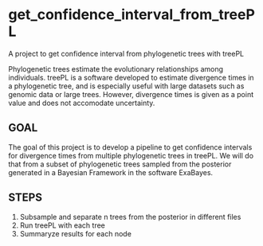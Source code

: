 # get_confidence_interval_from_treePL
A project to get confidence interval from phylogenetic trees with treePL

Phylogenetic trees estimate the evolutionary relationships among individuals. treePL is a software developed to estimate divergence times in a phylogenetic tree, and is especially useful with large datasets such as genomic data or large trees. However, divergence times is given as a point value and does not accomodate uncertainty.

## GOAL

The goal of this project is to develop a pipeline to get confidence intervals for divergence times from multiple phylogenetic trees in treePL. We will do that from a subset of phylogenetic trees sampled from the posterior generated in a Bayesian Framework in the software ExaBayes.

## STEPS

1) Subsample and separate n trees from the posterior in different files
2) Run treePL with each tree
3) Summaryze results for each node

